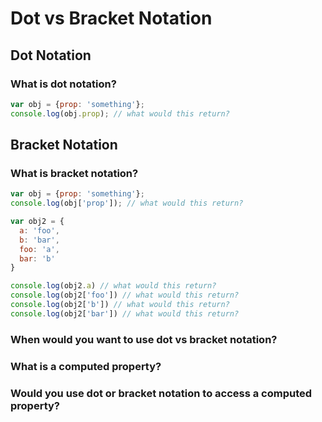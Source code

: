 # Dot vs Bracket Notation

## Dot Notation

### What is dot notation?

``` javascript
var obj = {prop: 'something'};
console.log(obj.prop); // what would this return?
```

## Bracket Notation

### What is bracket notation?

``` javascript
var obj = {prop: 'something'};
console.log(obj['prop']); // what would this return?

var obj2 = {
  a: 'foo',
  b: 'bar',
  foo: 'a',
  bar: 'b'
}

console.log(obj2.a) // what would this return?
console.log(obj2['foo']) // what would this return?
console.log(obj2['b']) // what would this return?
console.log(obj2['bar']) // what would this return?
```

### When would you want to use dot vs bracket notation?

### What is a computed property?

### Would you use dot or bracket notation to access a computed property?
